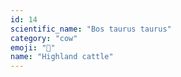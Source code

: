 ```yaml
---
id: 14
scientific_name: "Bos taurus taurus"
category: "cow"
emoji: "🐄"
name: "Highland cattle"
---
```

